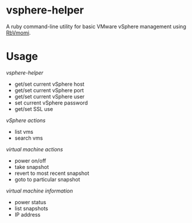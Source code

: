 vsphere-helper
==============

A ruby command-line utility for basic VMware vSphere management using [RbVmomi](https://github.com/rlane/rbvmomi).

Usage
=====

_vsphere-helper_
* get/set current vSphere host
* get/set current vSphere port
* get/set current vSphere user
* set current vSphere password
* get/set SSL use

_vSphere actions_
* list vms
* search vms

_virtual machine actions_
* power on/off
* take snapshot
* revert to most recent snapshot
* goto to particular snapshot

_virtual machine information_
* power status
* list snapshots
* IP address
